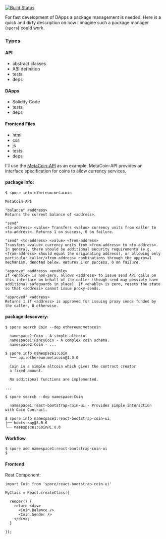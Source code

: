 [![Build Status](https://travis-ci.org/mhhf/spore.svg)](https://travis-ci.org/mhhf/spore)

For fast development of DApps a package management is needed. Here is a quick and dirty description on how I imagine such a package manager (`spore`) could work. 

### Types

#### API
* abstract classes
* ABI definition
* tests
* deps

#### DApps
* Solidity Code
* tests
* deps

#### Frontend Files
* html
* css
* js
* tests
* deps


I'll use the [MetaCoin-API](https://github.com/ethereum/cpp-ethereum/wiki/MetaCoin-API) as an example. MetaCoin-API provides an interface specification for coins to allow currency services.

#### package info:
```
$ spore info ethereum:metacoin

MetaCoin-API

"balance" <address> 
Returns the current balance of <address>.

"send"
<to-address> <value> Transfers <value> currency units from caller to <to-address>. Returns 1 on success, 0 on failure.

"send" <to-address> <value> <from-address> 
Transfers <value> currency units from <from-address> to <to-address>. In general, there should be additional security requirements (e.g. <from-address> should equal the originating address), or allowing only particular caller/<from-address> combinations through the approval mechanism, denoted below. Returns 1 on success, 0 on failure.

"approve" <address> <enable> 
If <enable> is non-zero, allows <address> to issue send API calls on this interface on behalf of the caller (though send may possibly have additional safeguards in place). If <enable> is zero, resets the state so that <address> cannot issue proxy-sends.

"approved" <address> 
Returns 1 if <address> is approved for issuing proxy sends funded by the caller, 0 otherwise.

```


#### package descovery:
```
$ spore search Coin --dep ethereum:metacoin

  namespace1:Coin - A simple altcoin.
  namespace1:FancyCoin - A complex coin schema.
  namespace2:Coin - ...

$ spore info namespace1:Coin
  └── api:ethereum:metacoin@1.0.0

  Coin is a simple altcoin which gives the contract creator 
  a fixed amount. 

  No additional functions are implemented.

...

$ spore search --dep namespace:Coin

  namespace1:react-bootstrap-coin-ui - Provides simple interaction with Coin Contract.

$ spore info namespace1:react-bootstrap-coin-ui
├── bootstrap@3.0.0
└── namespace1:Coin@1.0.0
```

#### Workflow

```
$ spore add namespace1:react-bootstrap-coin-ui
$ 
```

#### Frontend
Reat Component:
```
import Coin from 'spore/react-bootstrap-coin-ui'

MyClass = React.createClass({
  
  render() {
    return <div> 
      <Coin.Balance />
      <Coin.Sender />
    </div>;
  }

});
```
